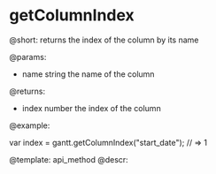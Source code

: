 getColumnIndex
=============

@short:
	returns the index of the column by its name

@params:
- name		string			the name of the column

@returns:
- index		number			the index of the column

@example:

var index = gantt.getColumnIndex("start_date"); // => 1

@template:	api_method
@descr:

